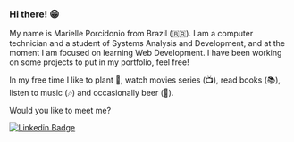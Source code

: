 ### Hi there! 😁

My name is Marielle Porcidonio from Brazil (🇧🇷). 
I am a computer technician and a student of Systems Analysis and Development, and at the moment I am focused on learning Web Development. I have been working on some projects to put in my portfolio, feel free!

In my free time I like to plant :seedling:, watch movies series (:tv:), read books (:books:), listen to music (:notes:) and occasionally beer (:beer:).

Would you like to meet me?

[![Linkedin Badge](https://img.shields.io/badge/-LinkedIn-blue?style=flat-square&logo=Linkedin&logoColor=white&link=https://www.linkedin.com/in/marielleporcidonio/)](https://www.linkedin.com/in/marielleporcidonio/)
